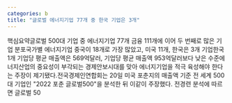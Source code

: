 ```yaml
---
categories: b
title: "글로벌 에너지기업 77개 중 한국 기업은 3개"
---
```

핵심요약글로벌 500대 기업 중 에너지기업 77개 금융 111개에 이어 두 번째로 많은 기업 분포국가별 에너지기업 중국이 18개로 가장 많았고, 미국 11개, 한국은 3개 기업한국 1개 기업당 평균 매출액은 569억달러, 기업당 평균 매출액 953억달러보다 낮은 수준에너지산업의 중요성이 부각되는 경제안보시대를 맞아 에너지기업을 적극 육성해야 한다는 주장이 제기됐다.전국경제인연합회는 20일 미국 포춘지의 매출액 기준 전 세계 500대 기업인 "2022 포춘 글로벌500"을 분석한 뒤 이같이 주장했다. 전경련 분석에 따르면 글로벌 50